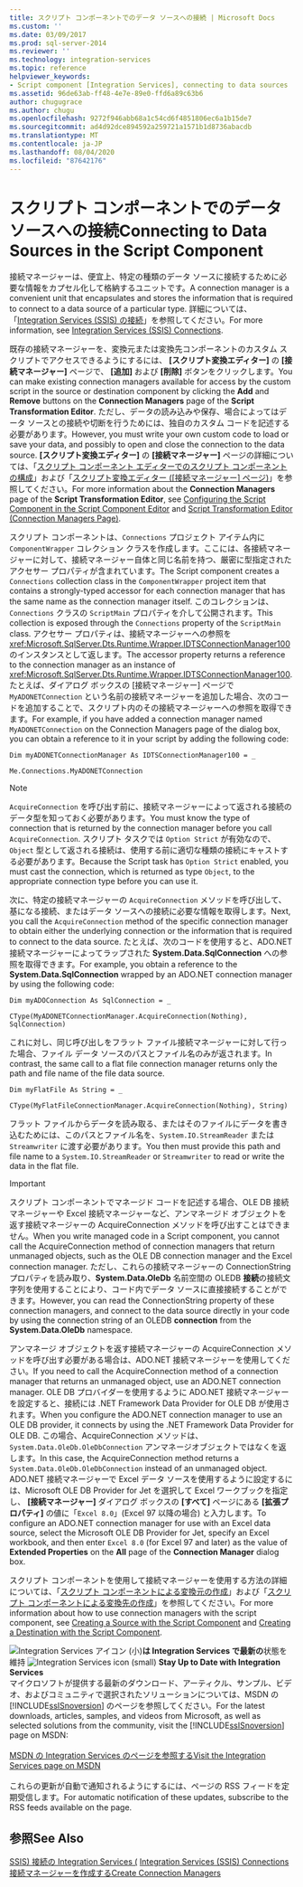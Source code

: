 ```yaml
---
title: スクリプト コンポーネントでのデータ ソースへの接続 | Microsoft Docs
ms.custom: ''
ms.date: 03/09/2017
ms.prod: sql-server-2014
ms.reviewer: ''
ms.technology: integration-services
ms.topic: reference
helpviewer_keywords:
- Script component [Integration Services], connecting to data sources
ms.assetid: 96de63ab-ff48-4e7e-89e0-ffd6a89c63b6
author: chugugrace
ms.author: chugu
ms.openlocfilehash: 9272f946abb68a1c54cd6f4851806ec6a1b15de7
ms.sourcegitcommit: ad4d92dce894592a259721a1571b1d8736abacdb
ms.translationtype: MT
ms.contentlocale: ja-JP
ms.lasthandoff: 08/04/2020
ms.locfileid: "87642176"
---
```

# <a name="connecting-to-data-sources-in-the-script-component"></a><span data-ttu-id="f4f68-102">スクリプト コンポーネントでのデータ ソースへの接続</span><span class="sxs-lookup"><span data-stu-id="f4f68-102">Connecting to Data Sources in the Script Component</span></span>
  <span data-ttu-id="f4f68-103">接続マネージャーは、便宜上、特定の種類のデータ ソースに接続するために必要な情報をカプセル化して格納するユニットです。</span><span class="sxs-lookup"><span data-stu-id="f4f68-103">A connection manager is a convenient unit that encapsulates and stores the information that is required to connect to a data source of a particular type.</span></span> <span data-ttu-id="f4f68-104">詳細については、「[Integration Services (SSIS) の接続](../../connection-manager/integration-services-ssis-connections.md)」を参照してください。</span><span class="sxs-lookup"><span data-stu-id="f4f68-104">For more information, see [Integration Services &#40;SSIS&#41; Connections](../../connection-manager/integration-services-ssis-connections.md).</span></span>  
  
 <span data-ttu-id="f4f68-105">既存の接続マネージャーを、変換元または変換先コンポーネントのカスタム スクリプトでアクセスできるようにするには、 **[スクリプト変換エディター]** の **[接続マネージャー]**  ページで、 **[追加]** および **[削除]**  ボタンをクリックします。</span><span class="sxs-lookup"><span data-stu-id="f4f68-105">You can make existing connection managers available for access by the custom script in the source or destination component by clicking the **Add** and **Remove** buttons on the **Connection Managers** page of the **Script Transformation Editor**.</span></span> <span data-ttu-id="f4f68-106">ただし、データの読み込みや保存、場合によってはデータ ソースとの接続や切断を行うためには、独自のカスタム コードを記述する必要があります。</span><span class="sxs-lookup"><span data-stu-id="f4f68-106">However, you must write your own custom code to load or save your data, and possibly to open and close the connection to the data source.</span></span> <span data-ttu-id="f4f68-107">**[スクリプト変換エディター]** の **[接続マネージャー]** ページの詳細については、「[スクリプト コンポーネント エディターでのスクリプト コンポーネントの構成](configuring-the-script-component-in-the-script-component-editor.md)」および「[スクリプト変換エディター &#40;[接続マネージャー] ページ&#41;](../../script-transformation-editor-connection-managers-page.md)」を参照してください。</span><span class="sxs-lookup"><span data-stu-id="f4f68-107">For more information about the **Connection Managers** page of the **Script Transformation Editor**, see [Configuring the Script Component in the Script Component Editor](configuring-the-script-component-in-the-script-component-editor.md) and [Script Transformation Editor &#40;Connection Managers Page&#41;](../../script-transformation-editor-connection-managers-page.md).</span></span>  
  
 <span data-ttu-id="f4f68-108">スクリプト コンポーネントは、`Connections` プロジェクト アイテム内に `ComponentWrapper` コレクション クラスを作成します。ここには、各接続マネージャーに対して、接続マネージャー自体と同じ名前を持つ、厳密に型指定されたアクセサー プロパティが含まれています。</span><span class="sxs-lookup"><span data-stu-id="f4f68-108">The Script component creates a `Connections` collection class in the `ComponentWrapper` project item that contains a strongly-typed accessor for each connection manager that has the same name as the connection manager itself.</span></span> <span data-ttu-id="f4f68-109">このコレクションは、`Connections` クラスの `ScriptMain` プロパティを介して公開されます。</span><span class="sxs-lookup"><span data-stu-id="f4f68-109">This collection is exposed through the `Connections` property of the `ScriptMain` class.</span></span> <span data-ttu-id="f4f68-110">アクセサー プロパティは、接続マネージャーへの参照を <xref:Microsoft.SqlServer.Dts.Runtime.Wrapper.IDTSConnectionManager100> のインスタンスとして返します。</span><span class="sxs-lookup"><span data-stu-id="f4f68-110">The accessor property returns a reference to the connection manager as an instance of <xref:Microsoft.SqlServer.Dts.Runtime.Wrapper.IDTSConnectionManager100>.</span></span> <span data-ttu-id="f4f68-111">たとえば、ダイアログ ボックスの [接続マネージャー] ページで `MyADONETConnection` という名前の接続マネージャーを追加した場合、次のコードを追加することで、スクリプト内のその接続マネージャーへの参照を取得できます。</span><span class="sxs-lookup"><span data-stu-id="f4f68-111">For example, if you have added a connection manager named `MyADONETConnection` on the Connection Managers page of the dialog box, you can obtain a reference to it in your script by adding the following code:</span></span>  
  
 `Dim myADONETConnectionManager As IDTSConnectionManager100 = _`  
  
 `Me.Connections.MyADONETConnection`  
  
> [!NOTE]  
>  <span data-ttu-id="f4f68-112">`AcquireConnection` を呼び出す前に、接続マネージャーによって返される接続のデータ型を知っておく必要があります。</span><span class="sxs-lookup"><span data-stu-id="f4f68-112">You must know the type of connection that is returned by the connection manager before you call `AcquireConnection`.</span></span> <span data-ttu-id="f4f68-113">スクリプト タスクでは `Option Strict` が有効なので、`Object` 型として返される接続は、使用する前に適切な種類の接続にキャストする必要があります。</span><span class="sxs-lookup"><span data-stu-id="f4f68-113">Because the Script task has `Option Strict` enabled, you must cast the connection, which is returned as type `Object`, to the appropriate connection type before you can use it.</span></span>  
  
 <span data-ttu-id="f4f68-114">次に、特定の接続マネージャーの `AcquireConnection` メソッドを呼び出して、基になる接続、またはデータ ソースへの接続に必要な情報を取得します。</span><span class="sxs-lookup"><span data-stu-id="f4f68-114">Next, you call the `AcquireConnection` method of the specific connection manager to obtain either the underlying connection or the information that is required to connect to the data source.</span></span> <span data-ttu-id="f4f68-115">たとえば、次のコードを使用すると、ADO.NET 接続マネージャーによってラップされた **System.Data.SqlConnection** への参照を取得できます。</span><span class="sxs-lookup"><span data-stu-id="f4f68-115">For example, you obtain a reference to the **System.Data.SqlConnection** wrapped by an ADO.NET connection manager by using the following code:</span></span>  
  
 `Dim myADOConnection As SqlConnection = _`  
  
 `CType(MyADONETConnectionManager.AcquireConnection(Nothing), SqlConnection)`  
  
 <span data-ttu-id="f4f68-116">これに対し、同じ呼び出しをフラット ファイル接続マネージャーに対して行った場合、ファイル データ ソースのパスとファイル名のみが返されます。</span><span class="sxs-lookup"><span data-stu-id="f4f68-116">In contrast, the same call to a flat file connection manager returns only the path and file name of the file data source.</span></span>  
  
 `Dim myFlatFile As String = _`  
  
 `CType(MyFlatFileConnectionManager.AcquireConnection(Nothing), String)`  
  
 <span data-ttu-id="f4f68-117">フラット ファイルからデータを読み取る、またはそのファイルにデータを書き込むためには、このパスとファイル名を、`System.IO.StreamReader` または `Streamwriter` に渡す必要があります。</span><span class="sxs-lookup"><span data-stu-id="f4f68-117">You then must provide this path and file name to a `System.IO.StreamReader` or `Streamwriter` to read or write the data in the flat file.</span></span>  
  
> [!IMPORTANT]  
>  <span data-ttu-id="f4f68-118">スクリプト コンポーネントでマネージド コードを記述する場合、OLE DB 接続マネージャーや Excel 接続マネージャーなど、アンマネージド オブジェクトを返す接続マネージャーの AcquireConnection メソッドを呼び出すことはできません。</span><span class="sxs-lookup"><span data-stu-id="f4f68-118">When you write managed code in a Script component, you cannot call the AcquireConnection method of connection managers that return unmanaged objects, such as the OLE DB connection manager and the Excel connection manager.</span></span> <span data-ttu-id="f4f68-119">ただし、これらの接続マネージャーの ConnectionString プロパティを読み取り、**System.Data.OleDb** 名前空間の OLEDB **接続**の接続文字列を使用することにより、コード内でデータ ソースに直接接続することができます。</span><span class="sxs-lookup"><span data-stu-id="f4f68-119">However, you can read the ConnectionString property of these connection managers, and connect to the data source directly in your code by using the connection string of an OLEDB **connection** from the **System.Data.OleDb** namespace.</span></span>  
>   
>  <span data-ttu-id="f4f68-120">アンマネージ オブジェクトを返す接続マネージャーの AcquireConnection メソッドを呼び出す必要がある場合は、ADO.NET 接続マネージャーを使用してください。</span><span class="sxs-lookup"><span data-stu-id="f4f68-120">If you need to call the AcquireConnection method of a connection manager that returns an unmanaged object, use an ADO.NET connection manager.</span></span> <span data-ttu-id="f4f68-121">OLE DB プロバイダーを使用するように ADO.NET 接続マネージャーを設定すると、接続には .NET Framework Data Provider for OLE DB が使用されます。</span><span class="sxs-lookup"><span data-stu-id="f4f68-121">When you configure the ADO.NET connection manager to use an OLE DB provider, it connects by using the .NET Framework Data Provider for OLE DB.</span></span> <span data-ttu-id="f4f68-122">この場合、AcquireConnection メソッドは、 `System.Data.OleDb.OleDbConnection` アンマネージオブジェクトではなくを返します。</span><span class="sxs-lookup"><span data-stu-id="f4f68-122">In this case, the AcquireConnection method returns a `System.Data.OleDb.OleDbConnection` instead of an unmanaged object.</span></span> <span data-ttu-id="f4f68-123">ADO.NET 接続マネージャーで Excel データ ソースを使用するように設定するには、Microsoft OLE DB Provider for Jet を選択して Excel ワークブックを指定し、 **[接続マネージャー]** ダイアログ ボックスの **[すべて]** ページにある **[拡張プロパティ]** の値に「`Excel 8.0`」(Excel 97 以降の場合) と入力します。</span><span class="sxs-lookup"><span data-stu-id="f4f68-123">To configure an ADO.NET connection manager for use with an Excel data source, select the Microsoft OLE DB Provider for Jet, specify an Excel workbook, and then enter `Excel 8.0` (for Excel 97 and later) as the value of **Extended Properties** on the **All** page of the **Connection Manager** dialog box.</span></span>  
  
 <span data-ttu-id="f4f68-124">スクリプト コンポーネントを使用して接続マネージャーを使用する方法の詳細については、「[スクリプト コンポーネントによる変換元の作成](../../extending-packages-scripting-data-flow-script-component-types/creating-a-source-with-the-script-component.md)」および「[スクリプト コンポーネントによる変換先の作成](../../extending-packages-scripting-data-flow-script-component-types/creating-a-destination-with-the-script-component.md)」を参照してください。</span><span class="sxs-lookup"><span data-stu-id="f4f68-124">For more information about how to use connection managers with the script component, see [Creating a Source with the Script Component](../../extending-packages-scripting-data-flow-script-component-types/creating-a-source-with-the-script-component.md) and [Creating a Destination with the Script Component](../../extending-packages-scripting-data-flow-script-component-types/creating-a-destination-with-the-script-component.md).</span></span>  
  
<span data-ttu-id="f4f68-125">![Integration Services アイコン (小)](../../media/dts-16.gif "Integration Services のアイコン (小)")**は Integration Services で最新の**状態を維持  </span><span class="sxs-lookup"><span data-stu-id="f4f68-125">![Integration Services icon (small)](../../media/dts-16.gif "Integration Services icon (small)")  **Stay Up to Date with Integration Services**</span></span><br /> <span data-ttu-id="f4f68-126">マイクロソフトが提供する最新のダウンロード、アーティクル、サンプル、ビデオ、およびコミュニティで選択されたソリューションについては、MSDN の [!INCLUDE[ssISnoversion](../../../includes/ssisnoversion-md.md)] のページを参照してください。</span><span class="sxs-lookup"><span data-stu-id="f4f68-126">For the latest downloads, articles, samples, and videos from Microsoft, as well as selected solutions from the community, visit the [!INCLUDE[ssISnoversion](../../../includes/ssisnoversion-md.md)] page on MSDN:</span></span><br /><br /> [<span data-ttu-id="f4f68-127">MSDN の Integration Services のページを参照する</span><span class="sxs-lookup"><span data-stu-id="f4f68-127">Visit the Integration Services page on MSDN</span></span>](https://go.microsoft.com/fwlink/?LinkId=136655)<br /><br /> <span data-ttu-id="f4f68-128">これらの更新が自動で通知されるようにするには、ページの RSS フィードを定期受信します。</span><span class="sxs-lookup"><span data-stu-id="f4f68-128">For automatic notification of these updates, subscribe to the RSS feeds available on the page.</span></span>  
  
## <a name="see-also"></a><span data-ttu-id="f4f68-129">参照</span><span class="sxs-lookup"><span data-stu-id="f4f68-129">See Also</span></span>  
 <span data-ttu-id="f4f68-130">[SSIS&#41; 接続の Integration Services &#40;](../../connection-manager/integration-services-ssis-connections.md) </span><span class="sxs-lookup"><span data-stu-id="f4f68-130">[Integration Services &#40;SSIS&#41; Connections](../../connection-manager/integration-services-ssis-connections.md) </span></span>  
 [<span data-ttu-id="f4f68-131">接続マネージャーを作成する</span><span class="sxs-lookup"><span data-stu-id="f4f68-131">Create Connection Managers</span></span>](../../create-connection-managers.md)  
  
  
